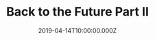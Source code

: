 ---
title: "Back to the Future Part II"
year: 1989
date: 2019-04-14T10:00:00.000Z
permalink: /almanac/movies/2019-04-14-back-to-the-future-part-ii/index.html
rating: 3
---